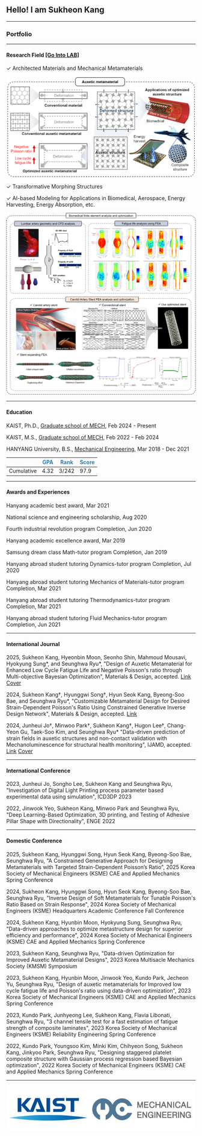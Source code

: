 ## Hello! I am Sukheon Kang

---

### Portfolio

---

#### Research Field [[Go Into LAB]](https://sites.google.com/site/seunghwalab/)

✓ Architected Materials and Mechanical Metamaterials

<img class="contain" src="images/Field_1.png"/>

✓ Transformative Morphing Structures

✓ AI-based Modeling for Applications in Biomedical, Aerospace, Energy Harvesting, Energy Absorption, etc.

<img class="contain" src="images/Field_3.png"/>


---

#### Education
KAIST, Ph.D., [Graduate school of MECH](https://me.kaist.ac.kr/main/main.html), Feb 2024 - Present

KAIST, M.S., [Graduate school of MECH](https://me.kaist.ac.kr/main/main.html), Feb 2022 - Feb 2024

HANYANG University, B.S., [Mechanical Engineering](http://me.hanyang.ac.kr/), Mar 2018 - Dec 2021

||<span style="color:rgb(38, 124, 185)">GPA</span>|<span style="color:rgb(38, 124, 185)">Rank</span>|<span style="color:rgb(38, 124, 185)">Score</span>|
|----|----|----|----|
|Cumulative|4.32|3/242|97.9|

---

#### Awards and Experiences
Hanyang academic best award, Mar 2021

National science and engineering scholarship, Aug 2020

Fourth industrial revolution program Completion, Jun 2020

Hanyang academic excellence award, Mar 2019

Samsung dream class Math-tutor program Completion, Jan 2019

Hanyang abroad student tutoring Dynamics-tutor program Completion, Jul 2020

Hanyang abroad student tutoring Mechanics of Materials-tutor program Completion, Mar 2021

Hanyang abroad student tutoring Thermodynamics-tutor program Completion, Mar 2021

Hanyang abroad student tutoring Fluid Mechanics-tutor program Completion, Jun 2021 

---

#### International Journal
 2025, Sukheon Kang, Hyeonbin Moon, Seonho Shin, Mahmoud Mousavi, Hyokyung Sung*, and Seunghwa Ryu\*, "Design of Auxetic Metamaterial for Enhanced Low Cycle Fatigue Life and Negative Poisson's ratio through Multi-objective Bayesian Optimization", Materials & Design, accepted. [Link](https://doi.org/10.1016/j.matdes.2025.113798) [Cover](images/Paper_3_cover.png)

 2024, Sukheon Kang†, Hyunggwi Song†, Hyun Seok Kang, Byeong-Soo Bae, and Seunghwa Ryu*, "Customizable Metamaterial Design for Desired Strain-Dependent Poisson's Ratio Using Constrained Generative Inverse Design Network", Materials & Design, accepted. [Link](https://doi.org/10.1016/j.matdes.2024.113377)

 2024, Junheui Jo†, Minwoo Park†, Sukheon Kang†, Hugon Lee†, Chang-Yeon Gu, Taek-Soo Kim, and Seunghwa Ryu* "Data-driven prediction of strain fields in auxetic structures and non-contact validation with Mechanoluminescence for structural health monitoring", IJAMD, accepted. [Link](https://doi.org/10.36922/ijamd.3539) [Cover](images/Paper_1_cover.jpg)

---

#### International Conference
2023, Junheui Jo, Songho Lee, Sukheon Kang and Seunghwa Ryu, "Investigation of Digital Light Printing process parameter based experimental data using simulation", ICD3DP 2023

2022, Jinwook Yeo, Sukheon Kang, Minwoo Park and Seunghwa Ryu, "Deep Learning-Based Optimization, 3D printing, and Testing of Adhesive Pillar Shape with Directionality", ENGE 2022

---

#### Domestic Conference
2025, Sukheon Kang, Hyunggwi Song, Hyun Seok Kang, Byeong-Soo Bae, Seunghwa Ryu, "A Constrained Generative Approach for Designing Metamaterials with Targeted Strain-Dependent Poisson’s Ratio", 2025 Korea Society of Mechanical Engineers (KSME) CAE and Applied Mechanics Spring Conference

2024, Sukheon Kang, Hyunggwi Song, Hyun Seok Kang, Byeong-Soo Bae, Seunghwa Ryu, "Inverse Design of Soft Metamaterials for Tunable Poisson's Ratio Based on Strain Response", 2024 Korea Society of Mechanical Engineers (KSME) Headquarters Academic Conference Fall Conference

2024, Sukheon Kang, Hyunbin Moon, Hyokyung Sung, Seunghwa Ryu, "Data-driven approaches to optimize metastructure design for superior efficiency and performance", 2024 Korea Society of Mechanical Engineers (KSME) CAE and Applied Mechanics Spring Conference

2023, Sukheon Kang, Seunghwa Ryu, "Data-driven Optimization for Improved Auxetic Metamaterial Designs", 2023 Korea Multisacle Mechanics Society (KMSM) Symposium

2023, Sukheon Kang, Hyunbin Moon, Jinwook Yeo, Kundo Park, Jecheon Yu, Seunghwa Ryu, "Design of auxetic metamaterials for Improved low cycle fatigue life and Poisson's ratio using data-driven optimization", 2023 Korea Society of Mechanical Engineers (KSME) CAE and Applied Mechanics Spring Conference

2023, Kundo Park, Junhyeong Lee, Sukheon Kang, Flavia Libonati, Seunghwa Ryu, "3 channel tensile test for a fast estimation of fatigue strength of composite laminates", 2023 Korea Society of Mechanical Engineers (KSME) Reliability Engineering Spring Conference

2022, Kundo Park, Youngsoo Kim, Minki Kim, Chihyeon Song, Sukheon Kang, Jinkyoo Park, Seunghwa Ryu, "Designing staggered platelet composite structure with Gaussian process regression based Bayesian optimization", 2022 Korea Society of Mechanical Engineers (KSME) CAE and Applied Mechanics Spring Conference

---

<img src="images/logo.gif"/>
